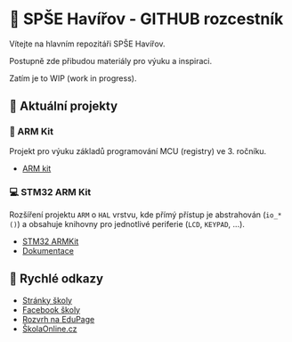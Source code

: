 # :school: SPŠE Havířov - GITHUB rozcestník

Vítejte na hlavním repozitáři SPŠE Havířov.

Postupně zde přibudou materiály pro výuku a inspiraci.

Zatím je to WIP (work in progress).

## :construction: Aktuální projekty

### :hammer: ARM Kit
Projekt pro výuku základů programování MCU (registry) ve 3. ročníku.

- [ARM kit](//github.com/spsehavirov/ARM)

### :computer: STM32 ARM Kit
Rozšíření projektu `ARM` o `HAL` vrstvu, kde přímý přístup je abstrahován
(`io_*()`) a obsahuje knihovny pro jednotlivé periferie (`LCD`, `KEYPAD`, ...).

- [STM32 ARMKit](//github.com/spsehavirov/stm32kit)
- [Dokumentace](//github.com/spsehavirov/stm32kit-docs)

## :link: Rychlé odkazy

- [Stránky školy](//spsehavirov.cz)
- [Facebook školy](//fb.com/SPSE.Havirov)
- [Rozvrh na EduPage](//spsehavirov.edupage.org/timetable/)
- [ŠkolaOnline.cz](//skolaonline.cz)
